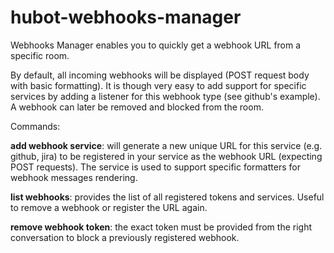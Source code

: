 # hubot-webhooks-manager

Webhooks Manager enables you to quickly get a webhook URL from a specific room.

By default, all incoming webhooks will be displayed (POST request body with basic formatting). It is though very easy to add support for specific services by adding a listener for this webhook type (see github's example). 
A webhook can later be removed and blocked from the room. 

Commands: 

**add webhook service**: will generate a new unique URL for this service (e.g. github, jira) to be registered in your service as the webhook URL (expecting POST requests). The service is used to support specific formatters for webhook messages rendering. 

**list webhooks**: provides the list of all registered tokens and services. Useful to remove a webhook or register the URL again.

**remove webhook token**: the exact token must be provided from the right conversation to block a previously registered webhook.
